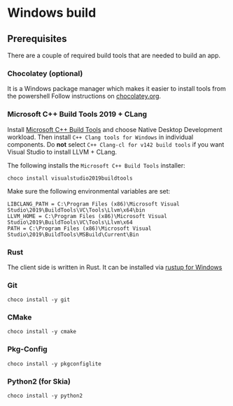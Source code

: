 # Windows build

## Prerequisites
There are a couple of required build tools that are needed to build an app.

### Chocolatey (optional)
It is a Windows package manager which makes it easier to install tools from the powershell
Follow instructions on [chocolatey.org](https://chocolatey.org/install).

### Microsoft C++ Build Tools 2019 + CLang
Install [Microsoft C++ Build Tools](https://visualstudio.microsoft.com/visual-cpp-build-tools/) and choose Native Desktop Development workload. Then install `C++ Clang tools for Windows` in individual components. Do **not** select `C++ Clang-cl for v142 build tools` if you want Visual Studio to install LLVM + CLang.

The following installs the `Microsoft C++ Build Tools` installer:
```
choco install visualstudio2019buildtools
```

Make sure the following environmental variables are set:
```
LIBCLANG_PATH = C:\Program Files (x86)\Microsoft Visual Studio\2019\BuildTools\VC\Tools\Llvm\x64\bin
LLVM_HOME = C:\Program Files (x86)\Microsoft Visual Studio\2019\BuildTools\VC\Tools\Llvm\x64
PATH = C:\Program Files (x86)\Microsoft Visual Studio\2019\BuildTools\MSBuild\Current\Bin
```

### Rust
The client side is written in Rust. It can be installed via [rustup for Windows](https://win.rustup.rs/x86_64)

### Git
```
choco install -y git
```

### CMake
```
choco install -y cmake
```
### Pkg-Config
```
choco install -y pkgconfiglite
```

### Python2 (for Skia)
```
choco install -y python2
```
